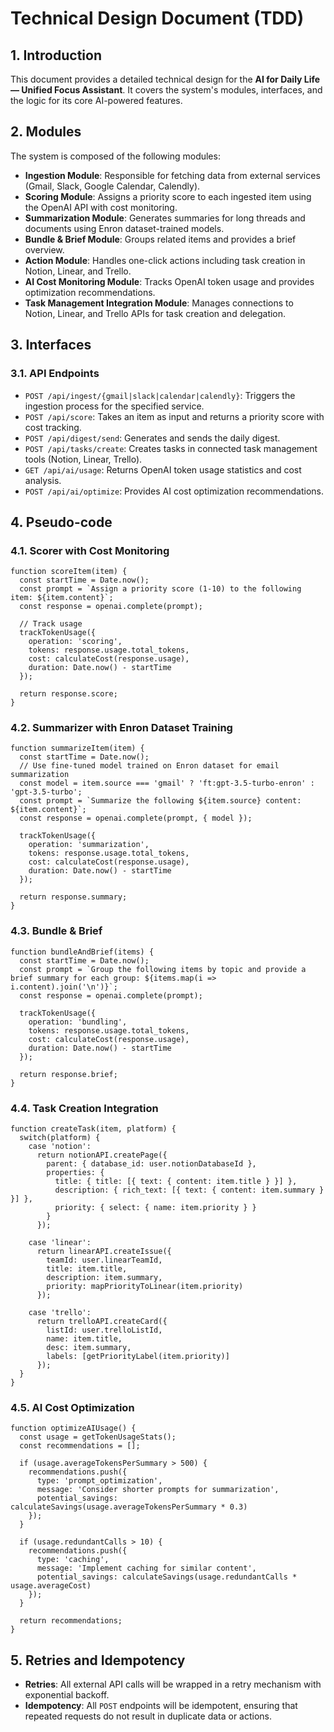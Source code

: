 # Technical Design Document (TDD)

## 1. Introduction

This document provides a detailed technical design for the **AI for Daily Life — Unified Focus Assistant**. It covers the system's modules, interfaces, and the logic for its core AI-powered features.

## 2. Modules

The system is composed of the following modules:

*   **Ingestion Module**: Responsible for fetching data from external services (Gmail, Slack, Google Calendar, Calendly).
*   **Scoring Module**: Assigns a priority score to each ingested item using the OpenAI API with cost monitoring.
*   **Summarization Module**: Generates summaries for long threads and documents using Enron dataset-trained models.
*   **Bundle & Brief Module**: Groups related items and provides a brief overview.
*   **Action Module**: Handles one-click actions including task creation in Notion, Linear, and Trello.
*   **AI Cost Monitoring Module**: Tracks OpenAI token usage and provides optimization recommendations.
*   **Task Management Integration Module**: Manages connections to Notion, Linear, and Trello APIs for task creation and delegation.

## 3. Interfaces

### 3.1. API Endpoints

*   `POST /api/ingest/{gmail|slack|calendar|calendly}`: Triggers the ingestion process for the specified service.
*   `POST /api/score`: Takes an item as input and returns a priority score with cost tracking.
*   `POST /api/digest/send`: Generates and sends the daily digest.
*   `POST /api/tasks/create`: Creates tasks in connected task management tools (Notion, Linear, Trello).
*   `GET /api/ai/usage`: Returns OpenAI token usage statistics and cost analysis.
*   `POST /api/ai/optimize`: Provides AI cost optimization recommendations.

## 4. Pseudo-code

### 4.1. Scorer with Cost Monitoring

```
function scoreItem(item) {
  const startTime = Date.now();
  const prompt = `Assign a priority score (1-10) to the following item: ${item.content}`;
  const response = openai.complete(prompt);
  
  // Track usage
  trackTokenUsage({
    operation: 'scoring',
    tokens: response.usage.total_tokens,
    cost: calculateCost(response.usage),
    duration: Date.now() - startTime
  });
  
  return response.score;
}
```

### 4.2. Summarizer with Enron Dataset Training

```
function summarizeItem(item) {
  const startTime = Date.now();
  // Use fine-tuned model trained on Enron dataset for email summarization
  const model = item.source === 'gmail' ? 'ft:gpt-3.5-turbo-enron' : 'gpt-3.5-turbo';
  const prompt = `Summarize the following ${item.source} content: ${item.content}`;
  const response = openai.complete(prompt, { model });
  
  trackTokenUsage({
    operation: 'summarization',
    tokens: response.usage.total_tokens,
    cost: calculateCost(response.usage),
    duration: Date.now() - startTime
  });
  
  return response.summary;
}
```

### 4.3. Bundle & Brief

```
function bundleAndBrief(items) {
  const startTime = Date.now();
  const prompt = `Group the following items by topic and provide a brief summary for each group: ${items.map(i => i.content).join('\n')}`;
  const response = openai.complete(prompt);
  
  trackTokenUsage({
    operation: 'bundling',
    tokens: response.usage.total_tokens,
    cost: calculateCost(response.usage),
    duration: Date.now() - startTime
  });
  
  return response.brief;
}
```

### 4.4. Task Creation Integration

```
function createTask(item, platform) {
  switch(platform) {
    case 'notion':
      return notionAPI.createPage({
        parent: { database_id: user.notionDatabaseId },
        properties: {
          title: { title: [{ text: { content: item.title } }] },
          description: { rich_text: [{ text: { content: item.summary } }] },
          priority: { select: { name: item.priority } }
        }
      });
    
    case 'linear':
      return linearAPI.createIssue({
        teamId: user.linearTeamId,
        title: item.title,
        description: item.summary,
        priority: mapPriorityToLinear(item.priority)
      });
    
    case 'trello':
      return trelloAPI.createCard({
        listId: user.trelloListId,
        name: item.title,
        desc: item.summary,
        labels: [getPriorityLabel(item.priority)]
      });
  }
}
```

### 4.5. AI Cost Optimization

```
function optimizeAIUsage() {
  const usage = getTokenUsageStats();
  const recommendations = [];
  
  if (usage.averageTokensPerSummary > 500) {
    recommendations.push({
      type: 'prompt_optimization',
      message: 'Consider shorter prompts for summarization',
      potential_savings: calculateSavings(usage.averageTokensPerSummary * 0.3)
    });
  }
  
  if (usage.redundantCalls > 10) {
    recommendations.push({
      type: 'caching',
      message: 'Implement caching for similar content',
      potential_savings: calculateSavings(usage.redundantCalls * usage.averageCost)
    });
  }
  
  return recommendations;
}
```

## 5. Retries and Idempotency

*   **Retries**: All external API calls will be wrapped in a retry mechanism with exponential backoff.
*   **Idempotency**: All `POST` endpoints will be idempotent, ensuring that repeated requests do not result in duplicate data or actions.

